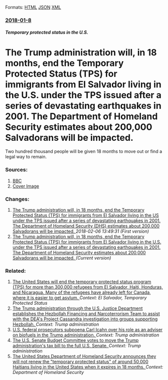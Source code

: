 
Formats: [HTML](/news/2018/01/8/the-trump-administration-will-in-18-months-end-the-temporary-protected-status-tps-for-immigrants-from-el-salvador-living-in-the-u-s-und.html)  [JSON](/news/2018/01/8/the-trump-administration-will-in-18-months-end-the-temporary-protected-status-tps-for-immigrants-from-el-salvador-living-in-the-u-s-und.json)  [XML](/news/2018/01/8/the-trump-administration-will-in-18-months-end-the-temporary-protected-status-tps-for-immigrants-from-el-salvador-living-in-the-u-s-und.xml)  

### [2018-01-8](/news/2018/01/8/index.md)

##### Temporary protected status in the U.S.
# The Trump administration will, in 18 months, end the Temporary Protected Status (TPS) for immigrants from El Salvador living in the U.S. under the TPS issued after a series of devastating earthquakes in 2001. The Department of Homeland Security estimates about 200,000 Salvadorans will be impacted. 

Two hundred thousand people will be given 18 months to move out or find a legal way to remain.


### Sources:

1. [BBC](http://www.bbc.com/news/uk-england-42613178)
1. [Cover Image](https://ichef-1.bbci.co.uk/news/1024/cpsprodpb/899F/production/_99513253_tv043429629.jpg)

### Changes:

1. [The Trump administration will, in 18 months, end the Temporary Protected Status (TPS) for immigrants from El Salvador living in the US under the TPS issued after a series of devastating earthquakes in 2001. The Department of Homeland Security (DHS) estimates about 200,000 Salvadorans will be impacted. ](/news/2018/01/8/the-trump-administration-will-in-18-months-end-the-temporary-protected-status-tps-for-immigrants-from-el-salvador-living-in-the-us-under.md) _2018-02-06 13:49:31 (First version)_
1. [The Trump administration will, in 18 months, end the Temporary Protected Status (TPS) for immigrants from El Salvador living in the U.S. under the TPS issued after a series of devastating earthquakes in 2001. The Department of Homeland Security estimates about 200,000 Salvadorans will be impacted. ](/news/2018/01/8/the-trump-administration-will-in-18-months-end-the-temporary-protected-status-tps-for-immigrants-from-el-salvador-living-in-the-u-s-und.md) _(Current version)_

### Related:

1. [The United States will end the temporary protected status program (TPS) for more than 300,000 refugees from El Salvador, Haiti, Honduras, and Nicaragua. Many of the refugees have already left for Canada, where it is easier to get asylum. ](/news/2017/11/4/the-united-states-will-end-the-temporary-protected-status-program-tps-for-more-than-300-000-refugees-from-el-salvador-haiti-honduras-an.md) _Context: El Salvador, Temporary Protected Status_
2. [The Trump administration through the U.S. Justice Department establishes the Hezbollah Financing and Narcoterrorism Team to assist with the DEA's Project Cassandra investigation into groups supporting Hezbollah. ](/news/2018/01/11/the-trump-administration-through-the-u-s-justice-department-establishes-the-hezbollah-financing-and-narcoterrorism-team-to-assist-with-the.md) _Context: Trump administration_
3. [U.S. federal prosecutors subpoena Carl Icahn over his role as an adviser on biofuels in the Trump administration. ](/news/2017/11/8/u-s-federal-prosecutors-subpoena-carl-icahn-over-his-role-as-an-adviser-on-biofuels-in-the-trump-administration.md) _Context: Trump administration_
4. [The U.S. Senate Budget Committee votes to move the Trump administration's tax bill to the full U.S. Senate. ](/news/2017/11/28/the-u-s-senate-budget-committee-votes-to-move-the-trump-administration-s-tax-bill-to-the-full-u-s-senate.md) _Context: Trump administration_
5. [The United States Department of Homeland Security announces they will not renew the "temporary protected status" of around 50,000 Haitians living in the United States when it expires in 18 months. ](/news/2017/11/20/the-united-states-department-of-homeland-security-announces-they-will-not-renew-the-temporary-protected-status-of-around-50-000-haitians-l.md) _Context: Department of Homeland Security_
